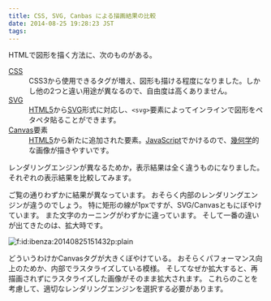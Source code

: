```yaml
---
title: CSS, SVG, Canbas による描画結果の比較
date: 2014-08-25 19:28:23 JST
tags: 
---
```


HTMLで図形を描く方法に、次のものがある。

<dl>

<dt><a class="keyword" href="http://d.hatena.ne.jp/keyword/CSS">CSS</a></dt>
<dd>CSS3から使用できるタグが増え、図形も描ける程度になりました。しかし他の2つと違い用途が異なるので、自由度は高くありません。</dd>
<dt><a class="keyword" href="http://d.hatena.ne.jp/keyword/SVG">SVG</a></dt>
<dd>
<a class="keyword" href="http://d.hatena.ne.jp/keyword/HTML5">HTML5</a>から<a class="keyword" href="http://d.hatena.ne.jp/keyword/SVG">SVG</a>形式に対応し、<code>&lt;svg&gt;</code>要素によってインラインで図形をペタペタ貼ることができます。<dd>
</dd>
</dd>
<dt>
<a class="keyword" href="http://d.hatena.ne.jp/keyword/Canvas">Canvas</a>要素</dt>
<dd>
<a class="keyword" href="http://d.hatena.ne.jp/keyword/HTML5">HTML5</a>から新たに追加された要素。<a class="keyword" href="http://d.hatena.ne.jp/keyword/JavaScript">JavaScript</a>でかけるので、<a class="keyword" href="http://d.hatena.ne.jp/keyword/%B4%F6%B2%BF%B3%D8">幾何学</a>的な画像が描きやすいです。</dd>
</dl>

レンダリングエンジンが異なるためか，表示結果は全く違うものになりました。
それぞれの表示結果を比較してみます。





ご覧の通りわずかに結果が異なっています。
おそらく内部のレンダリングエンジンが違うのでしょう。
特に矩形の線が1pxですが、SVG/Canvasともにぼやけています。
また文字のカーニングがわずかに違っています。
そして一番の違いが出てきたのは、拡大時です。

<span itemscope itemtype="http://schema.org/Photograph"><img src="//cdn-ak.f.st-hatena.com/images/fotolife/i/ibenza/20140825/20140825151432.png" alt="f:id:ibenza:20140825151432p:plain" title="f:id:ibenza:20140825151432p:plain" class="hatena-fotolife" itemprop="image"></span>

どういうわけかCanvasタグが大きくぼやけている。
おそらくパフォーマンス向上のためか、内部でラスタライズしている模様。
そしてなぜか拡大すると、再描画されずにラスタライズした画像がそのまま拡大されます。
これらのことを考慮して、適切なレンダリングエンジンを選択する必要があります。


